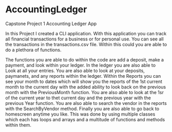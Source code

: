 # AccountingLedger
Capstone Project 1 Accounting Ledger App


In this Project I created a CLI application. With this application you can track all financial transactions for a 
business or for personal use. You can see all the transactions in the transactions.csv file. Within this could you are able to do a plethora of functions.

The functions you are able to do within the code are add a deposit, make a payment, and look within your ledger. In the ledger you are also able to Look at all
your entries. You are also able to look at your deposits, paymanets, and any reports within the ledger. Within the Reports you can see your month to dates which will show you the reports of the 1st current month 
to the current day with the added ability to look back on the previous month with the PreviousMonth function. You are also able to look at the 1sr of the current year 
to thet current day and the previous year with the previous Year function. You are also able to search the vendor in the reports with the SearchByVendor method. Finally 
you are also able to go back to homescreen anytime you like. This was done by using multiple classes which each has loops and arrays and a multitude of functions and 
methods within them. 
